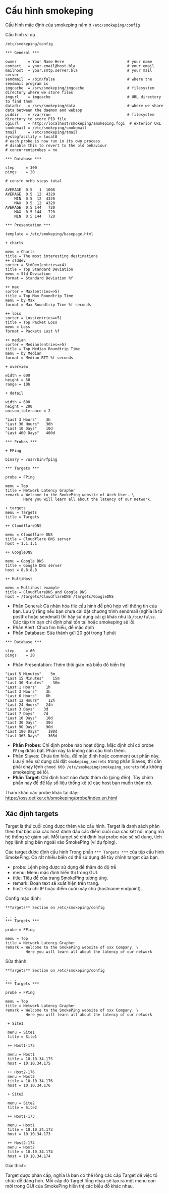 # Cấu hình smokeping

Cấu hình mặc định của smokeping nằm ở `/etc/smokeping/config`

Cấu hình ví dụ

`/etc/smokeping/config`

    *** General ***

    owner     = Your Name Here                            # your name
    contact   = your.email@host.bla                       # your email
    mailhost  = your.smtp.server.bla                      # your mail server
    sendmail  = /bin/false                                # where the sendmail program is
    imgcache  = /srv/smokeping/imgcache                   # filesystem directory where we store files
    imgurl    = imgcache                                  # URL directory to find them
    datadir   = /srv/smokeping/data                       # where we share data between the daemon and webapp
    piddir    = /var/run                                  # filesystem directory to store PID file
    cgiurl    = http://localhost/smokeping/smokeping.fcgi  # exterior URL
    smokemail = /etc/smokeping/smokemail   
    tmail     = /etc/smokeping/tmail
    syslogfacility = local0
    # each probe is now run in its own process
    # disable this to revert to the old behaviour
    # concurrentprobes = no

    *** Database ***

    step     = 300
    pings    = 20

    # consfn mrhb steps total

    AVERAGE  0.5   1  1008
    AVERAGE  0.5  12  4320
        MIN  0.5  12  4320
        MAX  0.5  12  4320
    AVERAGE  0.5 144   720
        MAX  0.5 144   720
        MIN  0.5 144   720

    *** Presentation ***

    template = /etc/smokeping/basepage.html

    + charts

    menu = Charts
    title = The most interesting destinations
    ++ stddev
    sorter = StdDev(entries=>4)
    title = Top Standard Deviation
    menu = Std Deviation
    format = Standard Deviation %f

    ++ max
    sorter = Max(entries=>5)
    title = Top Max Roundtrip Time
    menu = by Max
    format = Max Roundtrip Time %f seconds

    ++ loss
    sorter = Loss(entries=>5)
    title = Top Packet Loss
    menu = Loss
    format = Packets Lost %f

    ++ median
    sorter = Median(entries=>5)
    title = Top Median Roundtrip Time
    menu = by Median
    format = Median RTT %f seconds

    + overview 

    width = 600
    height = 50
    range = 10h

    + detail

    width = 600
    height = 200
    unison_tolerance = 2

    "Last 3 Hours"    3h
    "Last 30 Hours"   30h
    "Last 10 Days"    10d
    "Last 400 Days"   400d

    *** Probes ***

    + FPing

    binary = /usr/bin/fping

    *** Targets ***

    probe = FPing

    menu = Top
    title = Network Latency Grapher
    remark = Welcome to the SmokePing website of Arch User. \
            Here you will learn all about the latency of our network.

    + targets
    menu = Targets
    title = Targets

    ++ CloudflareDNS
    
    menu = Cloudflare DNS
    title = Cloudflare DNS server
    host = 1.1.1.1

    ++ GoogleDNS

    menu = Google DNS
    title = Google DNS server
    host = 8.8.8.8

    ++ MultiHost

    menu = Multihost example
    title = CloudflareDNS and Google DNS
    host = /targets/CloudflareDNS /targets/GoogleDNS

- Phần General: Cá nhân hóa file cấu hình để phù hợp với thông tin của bạn. Lưu ý rằng nếu bạn chưa cài đặt chương trình sendmail (nghĩa là từ postfix hoặc sendmail) thì hãy sử dụng cái gì khác như là `/bin/false`. Các tập tin bạn chỉ định phải tồn tại hoặc smokeping sẽ lỗi.
- Phần Alert: Chưa tìm hiểu, để mặc định
- Phần Database: Sửa thành gửi 20 gói trong 1 phút

```
*** Database ***

step     = 60
pings    = 20
```

- Phần Presentation: Thêm thời gian mà biểu đồ hiển thị

```
"Last 5 Minutes"    5m
"Last 15 Minutes"    15m
"Last 30 Minutes"    30m
"Last 1 Hours"    1h
"Last 3 Hours"    3h
"Last 6 Hours"    6h
"Last 12 Hours"    12h
"Last 24 Hours"   24h
"Last 3 Days"    3d
"Last 7 Days"    7d
"Last 10 Days"    10d
"Last 30 Days"    30d
"Last 90 Days"    90d
"Last 180 Days"    180d
"Last 365 Days"    365d
```

- **Phần Probes**: Chỉ định probe nào hoạt động. Mặc định chỉ có probe `FPing` được bật. Phần này ta không cần cấu hình thêm.
- Phần Slaves: Chưa tìm hiểu, để mặc định hoặc comment out phần này. Lưu ý nếu sử dụng cài đặt `smokeping_secrets` trong phần Slaves, thì cần phải chạy lệnh `chmod 600 /etc/smokeping/smokeping_secrets` nếu không smokeping sẽ lỗi.
- **Phần Target**: Chỉ định host nào được thăm dò (ping đến). Tùy chỉnh phần này để để lấy số liệu thống kê từ các host bạn muốn thăm dò.

Tham khảo các probe khác tại đây: https://oss.oetiker.ch/smokeping/probe/index.en.html

## Xác định targets

Target là thứ cuối cùng được thêm vào cấu hình. Target là danh sách phân theo thứ bậc của các host đánh dấu các điểm cuối của các kết nối mạng mà hệ thống sẽ giám sát. Mỗi target sẽ chỉ định loại probe nào sẽ sử dụng, tích hợp lệnh ping bên ngoài vào SmokePing (ví dụ fping).

Các target được định cấu hình Trong phần `*** Targets ***` của tệp cấu hình SmokePing. Có rất nhiều biến có thể sử dụng để tùy chỉnh target của bạn. 

- probe: Lệnh ping được sử dụng để thăm dò độ trễ
- menu: Menu mặc định hiển thị trong GUI.
- title: Tiêu đề của trang SmokePing tương ứng.
- remark: Đoạn text sẽ xuất hiện trên trang.
- host: Địa chỉ IP hoặc điểm cuối máy chủ (hostname endpoint).

Config mặc định:

`**Targets** Section on /etc/smokeping/config`

```
. . .
*** Targets ***

probe = FPing

menu = Top
title = Network Latency Grapher
remark = Welcome to the SmokePing website of xxx Company. \
         Here you will learn all about the latency of our network
```

Sửa thành:

`**Targets** Section on /etc/smokeping/config`

```
. . .
*** Targets ***

probe = FPing

menu = Top
title = Network Latency Grapher
remark = Welcome to the SmokePing website of xxx Company. \
         Here you will learn all about the latency of our network

 + Site1

 menu = Site1
 title = Site1

 ++ Host1-175

 menu = Host1
 title = 10.10.34.175
 host = 10.10.34.175

 ++ Host2-176
 menu = Host2
 title = 10.10.34.176
 host = 10.10.34.176

 + Site2

 menu = Site2
 title = Site2

 ++ Host1-173

 menu = Host1
 title = 10.10.34.173
 host = 10.10.34.173

 ++ Host2-174
 menu = Host2
 title = 10.10.34.174
 host = 10.10.34.174

```

Giải thích:

Target được phân cấp, nghĩa là bạn có thể lồng các cấp Target để việc tổ chức dễ dàng hơn. Mỗi cấp độ Target lồng nhau sẽ tạo ra một menu con mới trong GUI của SmokePing hiển thị các biểu đồ khác nhau.

